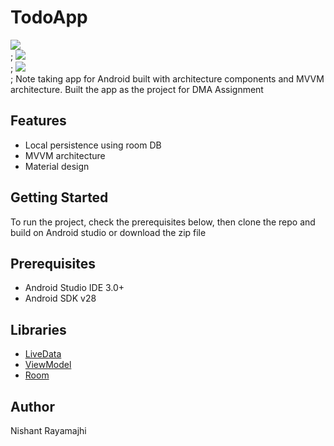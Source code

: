 # TodoApp
![](1.gif) </br>;
![](2.gif) </br>;
![](3.gif) </br>;
Note taking app for Android built with architecture components and MVVM architecture. Built the app as the project for DMA Assignment
## Features
* Local persistence using room DB
* MVVM architecture 
* Material design
## Getting Started
To run the project, check the prerequisites below, then clone the repo and build
 on Android studio or download the zip file
## Prerequisites
*   Android Studio IDE 3.0+
*   Android SDK v28
## Libraries
*   [LiveData](https://developer.android.com/topic/libraries/architecture/livedata)
*   [ViewModel](https://developer.android.com/topic/libraries/architecture/viewmodel)
*   [Room](https://developer.android.com/topic/libraries/architecture/room)
## Author
Nishant Rayamajhi
